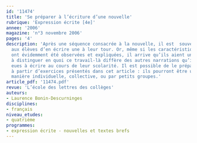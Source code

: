```yaml
---
id: '11474'
title: 'Se préparer à l’écriture d’une nouvelle'
rubrique: 'Expression écrite [4e]'
annee: '2006'
magazine: 'n°3 novembre 2006'
pages: '4'
description: 'Après une séquence consacrée à la nouvelle, il est  souvent demandé
  aux élèves d’en écrire une à leur tour. Or, même si les caractéristiques du genre
  ont évidemment été observées et expliquées, il arrive qu’ils aient un peu de mal
  à distinguer en quoi ce travail-là diffère des autres narrations qu’ils ont déjà
  eues à écrire au cours de leur scolarité. Il est possible de le préparer avec eux
  à partir d’exercices présentés dans cet article : ils pourront être utilisés de
  manière individuelle, collective, ou par petits groupes.'
article_pdf: '11474.pdf'
revue: 'L’école des lettres des collèges'
auteurs:
- Laurence Bonin-Descurninges
disciplines:
- français
niveau_etudes:
- quatrième
programmes:
- expression écrite - nouvelles et textes brefs
---
```

